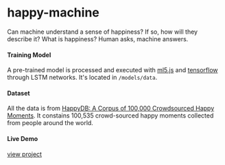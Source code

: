 # happy-machine
Can machine understand a sense of happiness? If so, how will they describe it? What is happiness? Human asks, machine answers.

#### Training Model
A pre-trained model is processed and executed with [ml5.js](https://ml5js.org/) and [tensorflow](https://www.tensorflow.org/) through LSTM networks. It's located in ``` /models/data ```.

#### Dataset
All the data is from [HappyDB: A Corpus of 100,000 Crowdsourced Happy Moments](https://rit-public.github.io/HappyDB/). It constains 100,535 crowd-sourced happy moments collected from people around the world. 

#### Live Demo
[view project](https://happymachine.parkjoohyun.com/)
